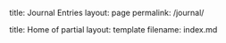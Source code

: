 title: Journal Entries
layout: page
permalink: /journal/

title: Home of partial
layout: template
filename: index.md